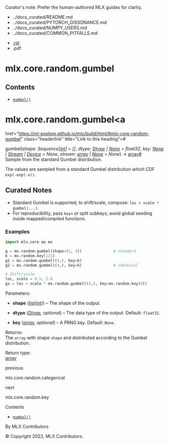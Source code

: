 Curator's note: Prefer the human-authored MLX guides for clarity.
- ../docs_curated/README.md
- ../docs_curated/PYTORCH_DISSONANCE.md
- ../docs_curated/NUMPY_USERS.md
- ../docs_curated/COMMON_PITFALLS.md


<div id="main-content" class="bd-main" role="main">

<div class="sbt-scroll-pixel-helper">

</div>

<div class="bd-content">

<div class="bd-article-container">

<div class="bd-header-article d-print-none">

<div class="header-article-items header-article__inner">

<div class="header-article-items__start">

<div class="header-article-item">

<span class="fa-solid fa-bars"></span>

</div>

</div>

<div class="header-article-items__end">

<div class="header-article-item">

<div class="article-header-buttons">

<a href="https://github.com/ml-explore/mlx"
class="btn btn-sm btn-source-repository-button"
data-bs-placement="bottom" data-bs-toggle="tooltip" target="_blank"
title="Source repository"><span class="btn__icon-container"> <em></em>
</span></a>

<div class="dropdown dropdown-download-buttons">

- <a
  href="https://ml-explore.github.io/mlx/build/html/_sources/python/_autosummary/mlx.core.random.gumbel.rst"
  class="btn btn-sm btn-download-source-button dropdown-item"
  data-bs-placement="left" data-bs-toggle="tooltip" target="_blank"
  title="Download source file"><span class="btn__icon-container">
  <em></em> </span> <span class="btn__text-container">.rst</span></a>
- <span class="btn__icon-container"> </span>
  <span class="btn__text-container">.pdf</span>

</div>

<span class="btn__icon-container"> </span>

<span class="fa-solid fa-list"></span>

</div>

</div>

</div>

</div>

</div>

<div id="jb-print-docs-body" class="onlyprint">

# mlx.core.random.gumbel

<div id="print-main-content">

<div id="jb-print-toc">

<div>

## Contents

</div>

- <a
  href="https://ml-explore.github.io/mlx/build/html/#mlx.core.random.gumbel"
  class="reference internal nav-link"><span class="pre"><code
  class="docutils literal notranslate">gumbel()</code></span></a>

</div>

</div>

</div>

<div id="searchbox">

</div>

<div id="mlx-core-random-gumbel" class="section">

# mlx.core.random.gumbel<a
href="https://ml-explore.github.io/mlx/build/html/#mlx-core-random-gumbel"
class="headerlink" title="Link to this heading">#</a>

<span class="sig-name descname"><span class="pre">gumbel</span></span><span class="sig-paren">(</span>*<span class="n"><span class="pre">shape</span></span><span class="p"><span class="pre">:</span></span><span class="w"> </span><span class="n"><span class="pre">Sequence</span><span class="p"><span class="pre">\[</span></span><a href="https://docs.python.org/3/library/functions.html#int"
class="reference external" title="(in Python v3.13)"><span
class="pre">int</span></a><span class="p"><span class="pre">\]</span></span></span><span class="w"> </span><span class="o"><span class="pre">=</span></span><span class="w"> </span><span class="default_value"><span class="pre">\[\]</span></span>*, *<span class="n"><span class="pre">dtype</span></span><span class="p"><span class="pre">:</span></span><span class="w"> </span><span class="n"><a
href="https://ml-explore.github.io/mlx/build/html/python/_autosummary/mlx.core.Dtype.html#mlx.core.Dtype"
class="reference internal" title="mlx.core.Dtype"><span
class="pre">Dtype</span></a><span class="w"> </span><span class="p"><span class="pre">\|</span></span><span class="w"> </span><a href="https://docs.python.org/3/library/constants.html#None"
class="reference external" title="(in Python v3.13)"><span
class="pre">None</span></a></span><span class="w"> </span><span class="o"><span class="pre">=</span></span><span class="w"> </span><span class="default_value"><span class="pre">float32</span></span>*, *<span class="n"><span class="pre">key</span></span><span class="p"><span class="pre">:</span></span><span class="w"> </span><span class="n"><a href="https://docs.python.org/3/library/constants.html#None"
class="reference external" title="(in Python v3.13)"><span
class="pre">None</span></a><span class="w"> </span><span class="p"><span class="pre">\|</span></span><span class="w"> </span><a
href="https://ml-explore.github.io/mlx/build/html/python/_autosummary/stream_class.html#mlx.core.Stream"
class="reference internal" title="mlx.core.Stream"><span
class="pre">Stream</span></a><span class="w"> </span><span class="p"><span class="pre">\|</span></span><span class="w"> </span><a
href="https://ml-explore.github.io/mlx/build/html/python/_autosummary/mlx.core.Device.html#mlx.core.Device"
class="reference internal" title="mlx.core.Device"><span
class="pre">Device</span></a></span><span class="w"> </span><span class="o"><span class="pre">=</span></span><span class="w"> </span><span class="default_value"><span class="pre">None</span></span>*, *<span class="n"><span class="pre">stream</span></span><span class="p"><span class="pre">:</span></span><span class="w"> </span><span class="n"><a
href="https://ml-explore.github.io/mlx/build/html/python/_autosummary/mlx.core.array.html#mlx.core.array"
class="reference internal" title="mlx.core.array"><span
class="pre">array</span></a><span class="w"> </span><span class="p"><span class="pre">\|</span></span><span class="w"> </span><a href="https://docs.python.org/3/library/constants.html#None"
class="reference external" title="(in Python v3.13)"><span
class="pre">None</span></a></span><span class="w"> </span><span class="o"><span class="pre">=</span></span><span class="w"> </span><span class="default_value"><span class="pre">None</span></span>*<span class="sig-paren">)</span> <span class="sig-return"><span class="sig-return-icon">→</span> <span class="sig-return-typehint"><a
href="https://ml-explore.github.io/mlx/build/html/python/_autosummary/mlx.core.array.html#mlx.core.array"
class="reference internal" title="mlx.core.array"><span
class="pre">array</span></a></span></span><a
href="https://ml-explore.github.io/mlx/build/html/#mlx.core.random.gumbel"
class="headerlink" title="Link to this definition">#</a>  
Sample from the standard Gumbel distribution.

The values are sampled from a standard Gumbel distribution which CDF
<span class="pre">`exp(-exp(-x))`</span>.

## Curated Notes

- Standard Gumbel is supported; to shift/scale, compose: `loc + scale * gumbel(...)`.
- For reproducibility, pass `key=` or split subkeys; avoid global seeding inside mapped/compiled functions.

### Examples

```python
import mlx.core as mx

g = mx.random.gumbel(shape=(2, 3))              # standard
k = mx.random.key(123)
g1 = mx.random.gumbel((4,), key=k)
g2 = mx.random.gumbel((4,), key=k)              # identical

# Shift/scale
loc, scale = 0.5, 2.0
gs = loc + scale * mx.random.gumbel((4,), key=mx.random.key(0))
```

Parameters<span class="colon">:</span>  
- **shape**
  (<a href="https://docs.python.org/3/library/stdtypes.html#list"
  class="reference external" title="(in Python v3.13)"><em>list</em></a>*(*<a href="https://docs.python.org/3/library/functions.html#int"
  class="reference external" title="(in Python v3.13)"><em>int</em></a>*)*)
  – The shape of the output.

- **dtype** (<a
  href="https://ml-explore.github.io/mlx/build/html/python/_autosummary/mlx.core.Dtype.html#mlx.core.Dtype"
  class="reference internal" title="mlx.core.Dtype"><em>Dtype</em></a>*,*
  *optional*) – The data type of the output. Default:
  <span class="pre">`float32`</span>.

- **key** (<a
  href="https://ml-explore.github.io/mlx/build/html/python/_autosummary/mlx.core.array.html#mlx.core.array"
  class="reference internal" title="mlx.core.array"><em>array</em></a>*,*
  *optional*) – A PRNG key. Default: <span class="pre">`None`</span>.

Returns<span class="colon">:</span>  
The <span class="pre">`array`</span> with shape
<span class="pre">`shape`</span> and distributed according to the Gumbel
distribution.

Return type<span class="colon">:</span>  
<a
href="https://ml-explore.github.io/mlx/build/html/python/_autosummary/mlx.core.array.html#mlx.core.array"
class="reference internal" title="mlx.core.array"><em>array</em></a>

</div>

<div class="prev-next-area">

<a
href="https://ml-explore.github.io/mlx/build/html/python/_autosummary/mlx.core.random.categorical.html"
class="left-prev" title="previous page"><em></em></a>

<div class="prev-next-info">

previous

mlx.core.random.categorical

</div>

<a
href="https://ml-explore.github.io/mlx/build/html/python/_autosummary/mlx.core.random.key.html"
class="right-next" title="next page"></a>

<div class="prev-next-info">

next

mlx.core.random.key

</div>

</div>

</div>

<div class="bd-sidebar-secondary bd-toc">

<div class="sidebar-secondary-items sidebar-secondary__inner">

<div class="sidebar-secondary-item">

<div class="page-toc tocsection onthispage">

Contents

</div>

- <a
  href="https://ml-explore.github.io/mlx/build/html/#mlx.core.random.gumbel"
  class="reference internal nav-link"><span class="pre"><code
  class="docutils literal notranslate">gumbel()</code></span></a>

</div>

</div>

</div>

</div>

<div class="bd-footer-content__inner container">

<div class="footer-item">

By MLX Contributors

</div>

<div class="footer-item">

© Copyright 2023, MLX Contributors.  

</div>

<div class="footer-item">

</div>

<div class="footer-item">

</div>

</div>

</div>
